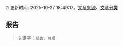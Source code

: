 :alarm_clock: 更新时间: 2025-10-27 18:49:17。[文章来源](/README.md)、[文章分类](/TAGS.md)

## 报告


> 关键字：`报告`、`月报`



